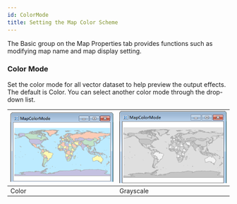 ```yaml
---
id: ColorMode
title: Setting the Map Color Scheme 
---  
```



The Basic group on the Map Properties tab provides functions such as modifying map name and map display setting.

### Color Mode

Set the color mode for all vector dataset to help preview the output effects. The default is Color. You can select another color mode through the drop-down list.

![](img-en/colorModeIllustrator1.png)| ![](img-en/colorModeIllustrator2.png)  
---|---  
Color| Grayscale  